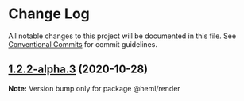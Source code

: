 # Change Log

All notable changes to this project will be documented in this file.
See [Conventional Commits](https://conventionalcommits.org) for commit guidelines.

## [1.2.2-alpha.3](https://github.com/dragonzap/heml/compare/v1.2.2-alpha.2...v1.2.2-alpha.3) (2020-10-28)

**Note:** Version bump only for package @heml/render
